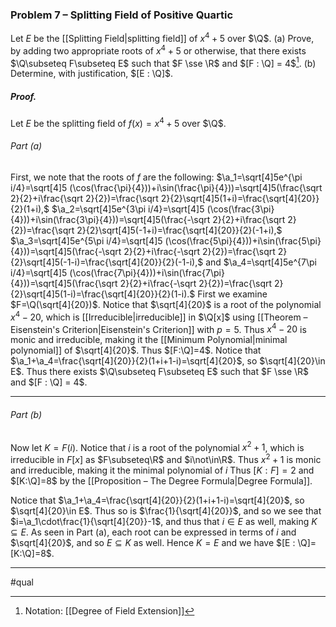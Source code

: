 ### Problem 7 – Splitting Field of Positive Quartic
Let $E$ be the [[Splitting Field|splitting field]] of $x^4 + 5$ over $\Q$.
(a) Prove, by adding two appropriate roots of $x^4 + 5$ or otherwise, that there exists $\Q\subseteq F\subseteq E$ such that $F \sse \R$ and $[F : \Q] = 4$[^1].
(b) Determine, with justification, $[E : \Q]$.

##### *Proof*.
Let $E$ be the splitting field of $f(x)=x^4 + 5$ over $\Q$.

###### Part (a)
First, we note that the roots of $f$ are the following:
$\a_1=\sqrt[4]5e^{\pi i/4}=\sqrt[4]5 (\cos(\frac{\pi}{4}))+i\sin(\frac{\pi}{4}))=\sqrt[4]5(\frac{\sqrt 2}{2}+i\frac{\sqrt 2}{2})=\frac{\sqrt 2}{2}\sqrt[4]5(1+i)=\frac{\sqrt[4]{20}}{2}(1+i),$
$\a_2=\sqrt[4]5e^{3\pi i/4}=\sqrt[4]5 (\cos(\frac{3\pi}{4}))+i\sin(\frac{3\pi}{4}))=\sqrt[4]5(\frac{-\sqrt 2}{2}+i\frac{\sqrt 2}{2})=\frac{\sqrt 2}{2}\sqrt[4]5(-1+i)=\frac{\sqrt[4]{20}}{2}(-1+i),$
$\a_3=\sqrt[4]5e^{5\pi i/4}=\sqrt[4]5 (\cos(\frac{5\pi}{4}))+i\sin(\frac{5\pi}{4}))=\sqrt[4]5(\frac{-\sqrt 2}{2}+i\frac{-\sqrt 2}{2})=\frac{\sqrt 2}{2}\sqrt[4]5(-1-i)=\frac{\sqrt[4]{20}}{2}(-1-i),$ and
$\a_4=\sqrt[4]5e^{7\pi i/4}=\sqrt[4]5 (\cos(\frac{7\pi}{4}))+i\sin(\frac{7\pi}{4}))=\sqrt[4]5(\frac{\sqrt 2}{2}+i\frac{-\sqrt 2}{2})=\frac{\sqrt 2}{2}\sqrt[4]5(1-i)=\frac{\sqrt[4]{20}}{2}(1-i).$
First we examine $F=\Q(\sqrt[4]{20})$. Notice that $\sqrt[4]{20}$ is a root of the polynomial $x^4-20$, which is [[Irreducible|irreducible]] in $\Q[x]$ using [[Theorem – Eisenstein's Criterion|Eisenstein's Criterion]] with $p=5$. Thus $x^4-20$ is monic and irreducible, making it the [[Minimum Polynomial|minimal polynomial]] of $\sqrt[4]{20}$. Thus $[F:\Q]=4$. Notice that $\a_1+\a_4=\frac{\sqrt[4]{20}}{2}(1+i+1-i)=\sqrt[4]{20}$, so $\sqrt[4]{20}\in E$. Thus there exists $\Q\subseteq F\subseteq E$ such that $F \sse \R$ and $[F : \Q] = 4$.
***
###### Part (b)
Now let $K=F(i)$. Notice that $i$ is a root of the polynomial $x^2+1$, which is irreducible in $F[x]$ as $F\subseteq\R$ and $i\not\in\R$.  Thus $x^2+1$ is monic and irreducible, making it the minimal polynomial of $i$ Thus $[K:F]=2$ and $[K:\Q]=8$ by the [[Proposition – The Degree Formula|Degree Formula]]. 

Notice that $\a_1+\a_4=\frac{\sqrt[4]{20}}{2}(1+i+1-i)=\sqrt[4]{20}$, so $\sqrt[4]{20}\in E$. Thus so is $\frac{1}{\sqrt[4]{20}}$, and so we see that $i=\a_1\cdot\frac{1}{\sqrt[4]{20}}-1$, and thus that $i\in E$ as well, making $K\subseteq E$. As seen in Part (a), each root can be expressed in terms of $i$ and $\sqrt[4]{20}$, and so $E\subseteq K$ as well. Hence $K=E$ and we have $[E : \Q]=[K:\Q]=8$.
***
#qual

[^1]: Notation: [[Degree of Field Extension]]